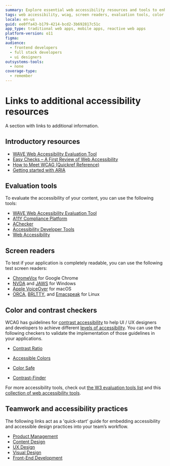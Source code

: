 ```yaml
---
summary: Explore essential web accessibility resources and tools to enhance your OutSystems 11 (O11) applications' compliance with WCAG guidelines.
tags: web accessibility, wcag, screen readers, evaluation tools, color and contrast checking
locale: en-us
guid: ee0ffa43-b179-4214-bcd2-3b692817c51c
app_type: traditional web apps, mobile apps, reactive web apps
platform-version: o11
figma:
audience:
  - frontend developers
  - full stack developers
  - ui designers
outsystems-tools:
  - none
coverage-type:
  - remember
---
```


# Links to additional accessibility resources

A section with links to additional information.

## Introductory resources

* [WAVE Web Accessibility Evaluation Tool](https://wave.webaim.org/) 
* [Easy Checks – A First Review of Web Accessibility](https://www.w3.org/WAI/test-evaluate/preliminary/)
* [How to Meet WCAG (Quickref Reference)](https://www.w3.org/WAI/WCAG21/quickref/)
* [Getting started with ARIA](https://a11yproject.com/posts/getting-started-aria/) 
 
## Evaluation tools

To evaluate the accessibility of your content, you can use the following tools:

* [WAVE Web Accessibility Evaluation Tool](https://wave.webaim.org/)
* [A11Y Compliance Platform](http://www.boia.org/?wc3)
* [AChecker](https://achecker.ca/checker/index.php)
* [Accessibility Developer Tools](https://chrome.google.com/webstore/detail/accessibility-developer-t/fpkknkljclfencbdbgkenhalefipecmb?hl=en)
* [Web Accessibility](https://www.webaccessibility.com/)

## Screen readers

To test if your application is completely readable, you can use the following test screen readers:

* [ChromeVox](https://chrome.google.com/webstore/detail/chromevox/kgejglhpjiefppelpmljglcjbhoiplfn?hl=pt-PT) for Google Chrome
* [NVDA](https://www.nvaccess.org/) and [JAWS](http://www.freedomscientific.com/Products/software/JAWS/) for Windows
* [Apple VoiceOver](https://www.apple.com/accessibility/mac/vision/) for macOS
* [ORCA](https://help.gnome.org/users/orca/stable/), [BRLTTY](http://mielke.cc/brltty/), and [Emacspeak](http://emacspeak.sourceforge.net/) for Linux

 
## Color and contrast checkers

WCAG has guidelines for [contrast accessibility](https://www.w3.org/TR/UNDERSTANDING-WCAG20/visual-audio-contrast-contrast.html) to help UI / UX designers and developers to achieve different [levels of accessibility](http://www.w3.org/TR/UNDERSTANDING-WCAG20/conformance.html#uc-levels-head). You can use the following checkers to validate the implementation of those guidelines in your applications.

* [Contrast Ratio](https://contrast-ratio.com/)

* [Accessible Colors](http://accessible-colors.com/)

* [Color Safe](http://colorsafe.co/)

* [Contrast-Finder](http://contrast-finder.tanaguru.com/)

For more accessibility tools, check out [the W3 evaluation tools list](https://www.w3.org/WAI/ER/tools/) and this [collection of web accessibility tools](https://github.com/collections/web-accessibility).

## Teamwork and accessibility practices

The following links act as a 'quick-start' guide for embedding accessibility and accessible design practices into your team’s workflow.

* [Product Management](https://accessibility.digital.gov/product/getting-started/)
* [Content Design](https://accessibility.digital.gov/content-design/getting-started/)
* [UX Design](https://accessibility.digital.gov/ux/getting-started/)
* [Visual Design](https://accessibility.digital.gov/visual-design/getting-started/)
* [Front-End Development](https://accessibility.digital.gov/front-end/getting-started/)
